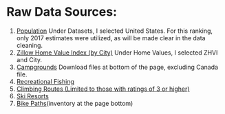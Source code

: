 # Raw Data Sources:
1. [Population](https://www.census.gov/data/tables/2017/demo/popest/total-cities-and-towns.html#ds) Under Datasets, I selected United States. For this ranking, only 2017 estimates were utilized, as will be made clear in the data cleaning.
2. [Zillow Home Value Index (by City)](https://www.zillow.com/research/data/) Under Home Values, I selected ZHVI and City.
3. [Campgrounds](http://www.uscampgrounds.info/takeit.html) Download files at bottom of the page, excluding Canada file.
4. [Recreational Fishing](https://www.st.nmfs.noaa.gov/recreational-fisheries/data-and-documentation/queries/index)
5. [Climbing Routes (Limited to those with ratings of 3 or higher)](https://www.mountainproject.com/route-finder?selectedIds=0&type=rock&diffMinrock=800&diffMinboulder=20000&diffMinaid=70000&diffMinice=30000&diffMinmixed=50000&diffMaxrock=12400&diffMaxboulder=21400&diffMaxaid=75260&diffMaxice=38500&diffMaxmixed=60000&is_trad_climb=1&is_sport_climb=1&is_top_rope=1&stars=3.8&pitches=0&sort1=popularity+desc&sort2=rating)
6. [Ski Resorts](https://www.kaggle.com/beaubellamy/ski-resort/version/1) 
7. [Bike Paths](https://peopleforbikes.org/green-lane-project/inventory-protected-bike-lanes/)(inventory at the page bottom)
